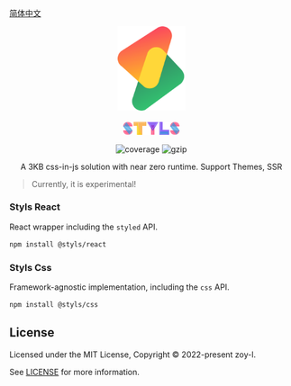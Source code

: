 [简体中文](./README.md)

<p align="center">
<img src="./docs/renderer/logo.svg" alt="styls" style="width:120px">
<br/>
<br/>
<img src="./styls.svg" alt="styls" style="width:100px;">
</p>

<p align="center">
  <img src="https://codecov.io/gh/l-zoy/styls/branch/main/graph/badge.svg?token=DAETCWW98B" alt="coverage" />
  <img src="https://img.badgesize.io/https://unpkg.com/@styls/base@latest/index.prod.esm.js?compression=gzip&style=square&label=gzip%20size&color=#4fc08d" alt="gzip" />

</p>

<p align="center">
A 3KB css-in-js solution with near zero runtime. Support Themes, SSR
</p>

> Currently, it is experimental!

### Styls React

React wrapper including the `styled` API.

```sh
npm install @styls/react
```

### Styls Css

Framework-agnostic implementation, including the `css` API.

```sh
npm install @styls/css
```

## License

Licensed under the MIT License, Copyright © 2022-present zoy-l.

See [LICENSE](./LICENSE) for more information.
